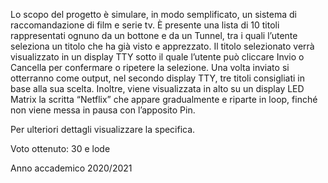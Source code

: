 Lo scopo del progetto è simulare, in modo semplificato, un sistema di raccomandazione di film e serie tv.
È presente una lista di 10 titoli rappresentati ognuno da un bottone e da un Tunnel, tra i quali l’utente seleziona un titolo che ha
già visto e apprezzato. Il titolo selezionato verrà visualizzato in un display TTY sotto il quale l’utente può cliccare Invio o Cancella
per confermare o ripetere la selezione. Una volta inviato si otterranno come output, nel secondo display TTY, tre titoli consigliati
in base alla sua scelta.
Inoltre, viene visualizzata in alto su un display LED Matrix la scritta “Netflix” che appare gradualmente e riparte in loop, finché
non viene messa in pausa con l’apposito Pin.

Per ulteriori dettagli visualizzare la specifica.

Voto ottenuto: 30 e lode

Anno accademico 2020/2021
